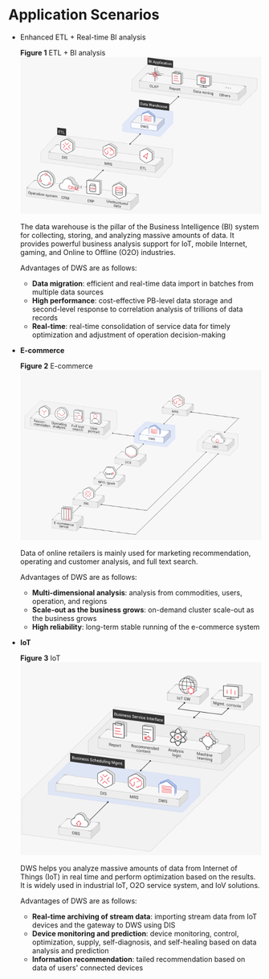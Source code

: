 # Application Scenarios<a name="dws_01_0002"></a>

-   Enhanced ETL + Real-time BI analysis

    **Figure  1**  ETL + BI analysis<a name="fig1611416585285"></a>  
    ![](figures/etl-+-bi-analysis.png "etl-+-bi-analysis")

    The data warehouse is the pillar of the Business Intelligence \(BI\) system for collecting, storing, and analyzing massive amounts of data. It provides powerful business analysis support for IoT, mobile Internet, gaming, and Online to Offline \(O2O\) industries.

    Advantages of DWS are as follows:

    -   **Data migration**: efficient and real-time data import in batches from multiple data sources
    -   **High performance**: cost-effective PB-level data storage and second-level response to correlation analysis of trillions of data records
    -   **Real-time**: real-time consolidation of service data for timely optimization and adjustment of operation decision-making

-   **E-commerce**

    **Figure  2**  E-commerce<a name="fig1375462765610"></a>  
    ![](figures/e-commerce.png "e-commerce")

    Data of online retailers is mainly used for marketing recommendation, operating and customer analysis, and full text search.

    Advantages of DWS are as follows:

    -   **Multi-dimensional analysis**: analysis from commodities, users, operation, and regions
    -   **Scale-out as the business grows**: on-demand cluster scale-out as the business grows
    -   **High reliability**: long-term stable running of the e-commerce system

-   **IoT**

    **Figure  3**  IoT<a name="fig86019153713"></a>  
    ![](figures/iot.png "iot")

    DWS helps you analyze massive amounts of data from Internet of Things \(IoT\) in real time and perform optimization based on the results. It is widely used in industrial IoT, O2O service system, and IoV solutions.

    Advantages of DWS are as follows:

    -   **Real-time archiving of stream data**: importing stream data from IoT devices and the gateway to DWS using DIS
    -   **Device monitoring and prediction**: device monitoring, control, optimization, supply, self-diagnosis, and self-healing based on data analysis and prediction
    -   **Information recommendation**: tailed recommendation based on data of users' connected devices


